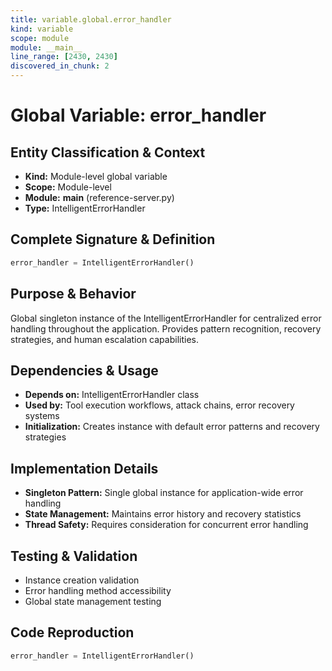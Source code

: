 ```yaml
---
title: variable.global.error_handler
kind: variable
scope: module
module: __main__
line_range: [2430, 2430]
discovered_in_chunk: 2
---
```


# Global Variable: error_handler

## Entity Classification & Context
- **Kind:** Module-level global variable
- **Scope:** Module-level
- **Module:** __main__ (reference-server.py)
- **Type:** IntelligentErrorHandler

## Complete Signature & Definition
```python
error_handler = IntelligentErrorHandler()
```

## Purpose & Behavior
Global singleton instance of the IntelligentErrorHandler for centralized error handling throughout the application. Provides pattern recognition, recovery strategies, and human escalation capabilities.

## Dependencies & Usage
- **Depends on:** IntelligentErrorHandler class
- **Used by:** Tool execution workflows, attack chains, error recovery systems
- **Initialization:** Creates instance with default error patterns and recovery strategies

## Implementation Details
- **Singleton Pattern:** Single global instance for application-wide error handling
- **State Management:** Maintains error history and recovery statistics
- **Thread Safety:** Requires consideration for concurrent error handling

## Testing & Validation
- Instance creation validation
- Error handling method accessibility
- Global state management testing

## Code Reproduction
```python
error_handler = IntelligentErrorHandler()
```
